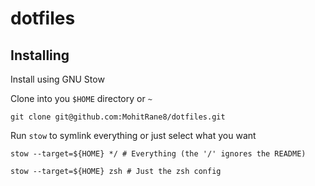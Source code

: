 # dotfiles

## Installing
Install using GNU Stow

Clone into you `$HOME` directory or `~`

`git clone git@github.com:MohitRane8/dotfiles.git`

Run `stow` to symlink everything or just select what you want

`stow --target=${HOME} */ # Everything (the '/' ignores the README)`

`stow --target=${HOME} zsh # Just the zsh config`


